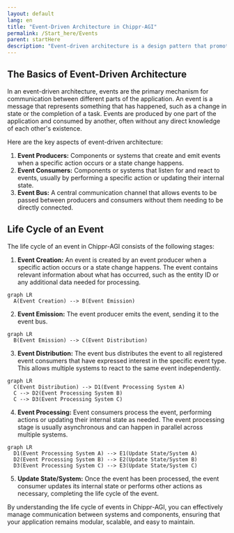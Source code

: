 ```yaml
---
layout: default
lang: en
title: "Event-Driven Architecture in Chippr-AGI"
permalink: /Start_here/Events
parent: startHere 
description: "Event-driven architecture is a design pattern that promotes loose coupling and effective communication between different parts of an application. In Chippr-AGI, this architecture is used to manage interactions between systems and components while maintaining a modular and scalable structure."
---
```


## The Basics of Event-Driven Architecture

In an event-driven architecture, events are the primary mechanism for communication between different parts of the application. An event is a message that represents something that has happened, such as a change in state or the completion of a task. Events are produced by one part of the application and consumed by another, often without any direct knowledge of each other's existence.

Here are the key aspects of event-driven architecture:

1. **Event Producers:** Components or systems that create and emit events when a specific action occurs or a state change happens.
2. **Event Consumers:** Components or systems that listen for and react to events, usually by performing a specific action or updating their internal state.
3. **Event Bus:** A central communication channel that allows events to be passed between producers and consumers without them needing to be directly connected.

## Life Cycle of an Event

The life cycle of an event in Chippr-AGI consists of the following stages:

1. **Event Creation:** An event is created by an event producer when a specific action occurs or a state change happens. The event contains relevant information about what has occurred, such as the entity ID or any additional data needed for processing.

```mermaid!
graph LR
  A(Event Creation) --> B(Event Emission)
```

2. **Event Emission:** The event producer emits the event, sending it to the event bus.

```mermaid!
graph LR
  B(Event Emission) --> C(Event Distribution)
```

3. **Event Distribution:** The event bus distributes the event to all registered event consumers that have expressed interest in the specific event type. This allows multiple systems to react to the same event independently.

```mermaid!
graph LR
  C(Event Distribution) --> D1(Event Processing System A)
  C --> D2(Event Processing System B)
  C --> D3(Event Processing System C)
```

4. **Event Processing:** Event consumers process the event, performing actions or updating their internal state as needed. The event processing stage is usually asynchronous and can happen in parallel across multiple systems.

```mermaid!
graph LR
  D1(Event Processing System A) --> E1(Update State/System A)
  D2(Event Processing System B) --> E2(Update State/System B)
  D3(Event Processing System C) --> E3(Update State/System C)
```

5. **Update State/System:** Once the event has been processed, the event consumer updates its internal state or performs other actions as necessary, completing the life cycle of the event.

By understanding the life cycle of events in Chippr-AGI, you can effectively manage communication between systems and components, ensuring that your application remains modular, scalable, and easy to maintain.